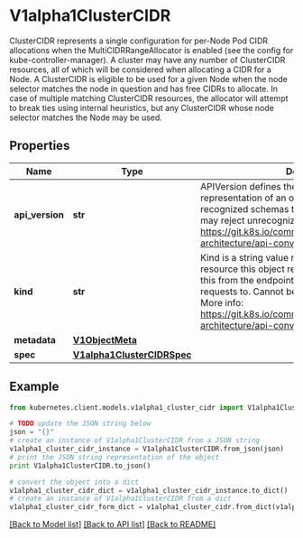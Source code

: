 # V1alpha1ClusterCIDR

ClusterCIDR represents a single configuration for per-Node Pod CIDR allocations when the MultiCIDRRangeAllocator is enabled (see the config for kube-controller-manager).  A cluster may have any number of ClusterCIDR resources, all of which will be considered when allocating a CIDR for a Node.  A ClusterCIDR is eligible to be used for a given Node when the node selector matches the node in question and has free CIDRs to allocate.  In case of multiple matching ClusterCIDR resources, the allocator will attempt to break ties using internal heuristics, but any ClusterCIDR whose node selector matches the Node may be used.

## Properties
Name | Type | Description | Notes
------------ | ------------- | ------------- | -------------
**api_version** | **str** | APIVersion defines the versioned schema of this representation of an object. Servers should convert recognized schemas to the latest internal value, and may reject unrecognized values. More info: https://git.k8s.io/community/contributors/devel/sig-architecture/api-conventions.md#resources | [optional] 
**kind** | **str** | Kind is a string value representing the REST resource this object represents. Servers may infer this from the endpoint the kubernetes.client submits requests to. Cannot be updated. In CamelCase. More info: https://git.k8s.io/community/contributors/devel/sig-architecture/api-conventions.md#types-kinds | [optional] 
**metadata** | [**V1ObjectMeta**](V1ObjectMeta.md) |  | [optional] 
**spec** | [**V1alpha1ClusterCIDRSpec**](V1alpha1ClusterCIDRSpec.md) |  | [optional] 

## Example

```python
from kubernetes.client.models.v1alpha1_cluster_cidr import V1alpha1ClusterCIDR

# TODO update the JSON string below
json = "{}"
# create an instance of V1alpha1ClusterCIDR from a JSON string
v1alpha1_cluster_cidr_instance = V1alpha1ClusterCIDR.from_json(json)
# print the JSON string representation of the object
print V1alpha1ClusterCIDR.to_json()

# convert the object into a dict
v1alpha1_cluster_cidr_dict = v1alpha1_cluster_cidr_instance.to_dict()
# create an instance of V1alpha1ClusterCIDR from a dict
v1alpha1_cluster_cidr_form_dict = v1alpha1_cluster_cidr.from_dict(v1alpha1_cluster_cidr_dict)
```
[[Back to Model list]](../README.md#documentation-for-models) [[Back to API list]](../README.md#documentation-for-api-endpoints) [[Back to README]](../README.md)


